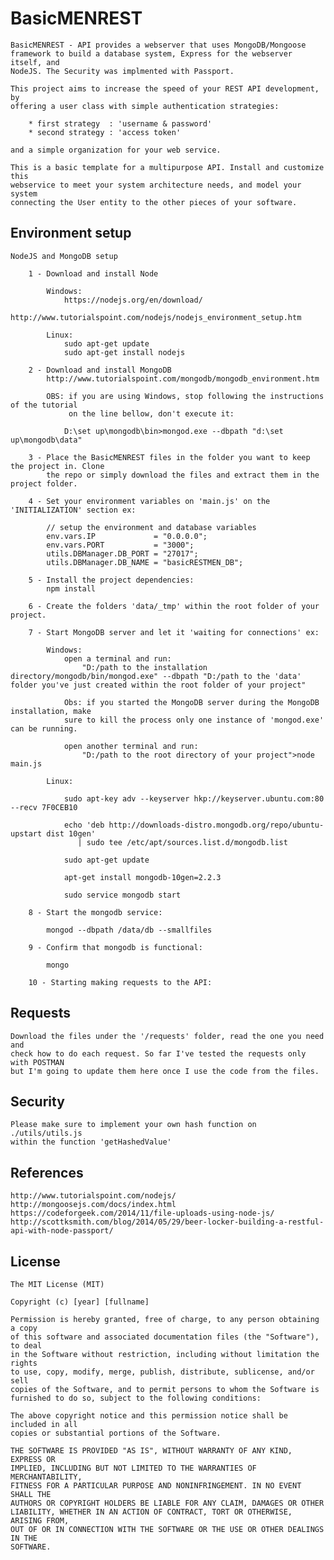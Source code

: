 # BasicMENREST

    BasicMENREST - API provides a webserver that uses MongoDB/Mongoose 
    framework to build a database system, Express for the webserver itself, and 
    NodeJS. The Security was implmented with Passport.

    This project aims to increase the speed of your REST API development, by 
    offering a user class with simple authentication strategies:
        
        * first strategy  : 'username & password'
        * second strategy : 'access token'
        
    and a simple organization for your web service.

    This is a basic template for a multipurpose API. Install and customize this
    webservice to meet your system architecture needs, and model your system 
    connecting the User entity to the other pieces of your software.
    

## Environment setup

    NodeJS and MongoDB setup
    
        1 - Download and install Node
            
            Windows:
                https://nodejs.org/en/download/
                http://www.tutorialspoint.com/nodejs/nodejs_environment_setup.htm
        
            Linux:
                sudo apt-get update
                sudo apt-get install nodejs
        
        2 - Download and install MongoDB
            http://www.tutorialspoint.com/mongodb/mongodb_environment.htm
            
            OBS: if you are using Windows, stop following the instructions of the tutorial 
                 on the line bellow, don't execute it:
                 
                D:\set up\mongodb\bin>mongod.exe --dbpath "d:\set up\mongodb\data"
        
        3 - Place the BasicMENREST files in the folder you want to keep the project in. Clone 
            the repo or simply download the files and extract them in the project folder.
            
        4 - Set your environment variables on 'main.js' on the 'INITIALIZATION' section ex:
            
            // setup the environment and database variables
            env.vars.IP             = "0.0.0.0";  
            env.vars.PORT           = "3000";
            utils.DBManager.DB_PORT = "27017";
            utils.DBManager.DB_NAME = "basicRESTMEN_DB";
        
        5 - Install the project dependencies:
            npm install
        
        6 - Create the folders 'data/_tmp' within the root folder of your project.
           
        7 - Start MongoDB server and let it 'waiting for connections' ex:
            
            Windows:
                open a terminal and run:
                    "D:/path to the installation directory/mongodb/bin/mongod.exe" --dbpath "D:/path to the 'data' folder you've just created within the root folder of your project"
                
                Obs: if you started the MongoDB server during the MongoDB installation, make 
                sure to kill the process only one instance of 'mongod.exe' can be running.
                
                open another terminal and run:
                    "D:/path to the root directory of your project">node main.js
            
            Linux:
            
                sudo apt-key adv --keyserver hkp://keyserver.ubuntu.com:80 --recv 7F0CEB10
                
                echo 'deb http://downloads-distro.mongodb.org/repo/ubuntu-upstart dist 10gen' 
                   | sudo tee /etc/apt/sources.list.d/mongodb.list
                   
                sudo apt-get update
                
                apt-get install mongodb-10gen=2.2.3
                
                sudo service mongodb start
         
        8 - Start the mongodb service:
        
            mongod --dbpath /data/db --smallfiles
            
        9 - Confirm that mongodb is functional:
        
            mongo
            
        10 - Starting making requests to the API:
    

## Requests

    Download the files under the '/requests' folder, read the one you need and 
    check how to do each request. So far I've tested the requests only with POSTMAN
    but I'm going to update them here once I use the code from the files.
    
    
## Security
    
    Please make sure to implement your own hash function on ./utils/utils.js 
    within the function 'getHashedValue'


## References
    http://www.tutorialspoint.com/nodejs/
    http://mongoosejs.com/docs/index.html
    https://codeforgeek.com/2014/11/file-uploads-using-node-js/
    http://scottksmith.com/blog/2014/05/29/beer-locker-building-a-restful-api-with-node-passport/


## License

    The MIT License (MIT)

    Copyright (c) [year] [fullname]
    
    Permission is hereby granted, free of charge, to any person obtaining a copy
    of this software and associated documentation files (the "Software"), to deal
    in the Software without restriction, including without limitation the rights
    to use, copy, modify, merge, publish, distribute, sublicense, and/or sell
    copies of the Software, and to permit persons to whom the Software is
    furnished to do so, subject to the following conditions:
    
    The above copyright notice and this permission notice shall be included in all
    copies or substantial portions of the Software.
    
    THE SOFTWARE IS PROVIDED "AS IS", WITHOUT WARRANTY OF ANY KIND, EXPRESS OR
    IMPLIED, INCLUDING BUT NOT LIMITED TO THE WARRANTIES OF MERCHANTABILITY,
    FITNESS FOR A PARTICULAR PURPOSE AND NONINFRINGEMENT. IN NO EVENT SHALL THE
    AUTHORS OR COPYRIGHT HOLDERS BE LIABLE FOR ANY CLAIM, DAMAGES OR OTHER
    LIABILITY, WHETHER IN AN ACTION OF CONTRACT, TORT OR OTHERWISE, ARISING FROM,
    OUT OF OR IN CONNECTION WITH THE SOFTWARE OR THE USE OR OTHER DEALINGS IN THE
    SOFTWARE.
